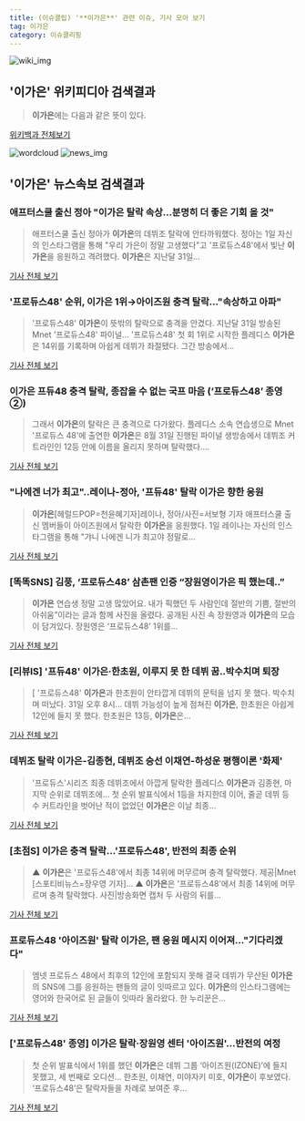 ```yaml
---
title: (이슈클립) '**이가은**' 관련 이슈, 기사 모아 보기
tag: 이가은
category: 이슈클리핑
---
```

![wiki_img](https://user-images.githubusercontent.com/42597476/44503234-41136a80-a6d0-11e8-9071-6fc6418eafe4.png)
## **'**이가은**'** 위키피디아 검색결과
>**이가은**에는 다음과 같은 뜻이 있다.

<a href="https://ko.wikipedia.org/wiki/이가은" target="_blank">위키백과 전체보기</a>

![wordcloud](https://s3.ap-northeast-2.amazonaws.com/lyrics101-wordcloud/2018-09-01-1535759269.png)
![news_img](https://user-images.githubusercontent.com/42597476/44507050-1206f400-a6e4-11e8-8d98-7ffbfebb353f.png)
## **'**이가은**'** 뉴스속보 검색결과
### 애프터스쿨 출신 정아 "**이가은** 탈락 속상…분명히 더 좋은 기회 올 것"

>애프터스쿨 출신 정아가 **이가은**의 데뷔조 탈락에 안타까워했다.   정아는 1일 자신의 인스타그램을 통해 "우리 가은이 정말 고생했다"고 '프로듀스48'에서 빛난 **이가은**을 응원하고 격려했다.   **이가은**은 지난달 31일...

<a href="http://www.osen.co.kr/article/G1110979724" target="_blank">기사 전체 보기</a>

### '프로듀스48' 순위, **이가은** 1위→아이즈원 충격 탈락…"속상하고 아파"

>'프로듀스48' **이가은**이 뜻밖의 탈락으로 충격을 안겼다. 지난달 31일 방송된 Mnet '프로듀스48' 파이널... '프로듀스48' 첫 회 1위로 시작한 플레디스 **이가은**은 14위를 기록하며 아쉽게 데뷔가 좌절됐다. 그간 방송에서...

<a href="http://sports.hankooki.com/lpage/entv/201809/sp20180901075137136660.htm" target="_blank">기사 전체 보기</a>

### **이가은** 프듀48 충격 탈락, 종잡을 수 없는 국프 마음 (‘프로듀스48’ 종영②)

>그래서 **이가은**의 탈락은 큰 충격으로 다가왔다. 플레디스 소속 연습생으로 Mnet '프로듀스 48'에 출연한 **이가은**은 8월 31일 진행된 파이널 생방송에서 데뷔조 커트라인인 12등 안에 이름을 올리지 못하며 탈락했다....

<a href="http://www.newsen.com/news_view.php?uid=201809010102114110" target="_blank">기사 전체 보기</a>

### "나에겐 너가 최고"..레이나-정아, '프듀48' 탈락 **이가은** 향한 응원

>**이가은**[헤럴드POP=천윤혜기자]레이나, 정아/사진=서보형 기자 애프터스쿨 출신 멤버들이 아이즈원에서 탈락한 **이가은**을 응원했다. 1일 레이나는 자신의 인스타그램을 통해 "갸니 나에겐 니가 최고야 정말로...

<a href="http://biz.heraldcorp.com/view.php?ud=201809010826091583302_1" target="_blank">기사 전체 보기</a>

### [똑똑SNS] 김풍, ‘프로듀스48’ 삼촌팬 인증 “장원영**이가은** 픽 했는데..”

>**이가은** 연습생 정말 고생 많았어요. 내가 픽했던 두 사람인데 절반의 기쁨, 절반의 아쉬움”이라는 글과 함께 사진을 올렸다. 공개된 사진 속 장원영과 **이가은**의 모습이 담겨있다. 장원영은 ‘프로듀스48’ 1위를...

<a href="http://sports.mk.co.kr/view.php?year=2018&no=550655" target="_blank">기사 전체 보기</a>

### [리뷰IS] '프듀48' **이가은**·한초원, 이루지 못 한 데뷔 꿈..박수치며 퇴장

>[ '프로듀스48' **이가은**과 한초원이 안타깝게 데뷔의 문턱을 넘지 못 했다. 박수치며 떠났다. 31일 오후 8시... 데뷔 가능성이 높게 점쳐진 **이가은**, 한초원은 아쉽게 12인에 들지 못 했다. 한초원은 13등, **이가은**은...

<a href="http://isplus.live.joins.com/news/article/aid.asp?aid=22524734" target="_blank">기사 전체 보기</a>

### 데뷔조 탈락 **이가은**-김종현, 데뷔조 승선 이채연-하성운 평행이론 '화제'

>'프로듀스'시리즈 최종 데뷔조에서 아깝게 탈락한 플레디스 **이가은**과 김종현, 마지막 순위로 데뷔조에... 첫 순위 발표식에서 1등을 차지한데 이어, 줄곧 데뷔 등수 커트라인을 벗어난 적이 없었던 **이가은**은 이날 최종...

<a href="http://news20.busan.com/controller/newsController.jsp?newsId=20180901000015" target="_blank">기사 전체 보기</a>

### [초점S] **이가은** 충격 탈락…'프로듀스48', 반전의 최종 순위

>▲ **이가은**은 '프로듀스48'에서 최종 14위에 머무르며 충격 탈락했다. 제공|Mnet [스포티비뉴스=장우영 기자]... ▲ **이가은**은 '프로듀스48'에서 최종 14위에 머무르며 충격 탈락했다. 사진|방송화면 캡처 두 사람의 뒤를...

<a href="http://www.spotvnews.co.kr/?mod=news&act=articleView&idxno=234266" target="_blank">기사 전체 보기</a>

### 프로듀스48 '아이즈원' 탈락 **이가은**, 팬 응원 메시지 이어져..."기다리겠다"

>엠넷 프로듀스 48에서 최후의 12인에 포함되지 못해 결국 데뷔가 무산된 **이가은**의 SNS에 그를 응원하는 팬들의 글이 잇따르고 있다. **이가은**의 인스타그램에는 영어와 한국어로 된 글들이 잇따라 올라왔다. 한 누리꾼은...

<a href="http://www.kookje.co.kr/news2011/asp/newsbody.asp?code=0500&key=20180901.99099000019" target="_blank">기사 전체 보기</a>

### ['프로듀스48' 종영] **이가은** 탈락·장원영 센터 '아이즈원'...반전의 여정

>첫 순위 발표식에서 1위를 했던 **이가은**은 데뷔 그룹 ‘아이즈원(IZONE)’에 들지 못했고, 세 번째로 오디션... 한초원, 이채연, 미야자키 미호, **이가은**이 후보였다. ‘프로듀스48’은 탈락자들을 차례로 보여준 후...

<a href="http://www.tenasia.co.kr/archives/1559299" target="_blank">기사 전체 보기</a>


